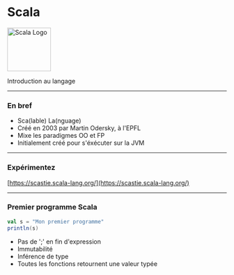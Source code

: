 # Scala


<img src="https://www.scala-lang.org/resources/img/frontpage/scala-spiral.png" alt="Scala Logo" width="100px" class="center"/>

Introduction au langage

---

### En bref

- Sca(lable) La(nguage)
- Créé en 2003 par Martin Odersky, à l'EPFL
- Mixe les paradigmes OO et FP
- Initialement créé pour s'éxécuter sur la JVM

---

### Expérimentez

[https://scastie.scala-lang.org/](https://scastie.scala-lang.org/)

---

### Premier programme Scala

```scala
val s = "Mon premier programme"
println(s)
```

- Pas de ';' en fin d'expression
- Immutabilité
- Inférence de type
- Toutes les fonctions retournent une valeur typée
